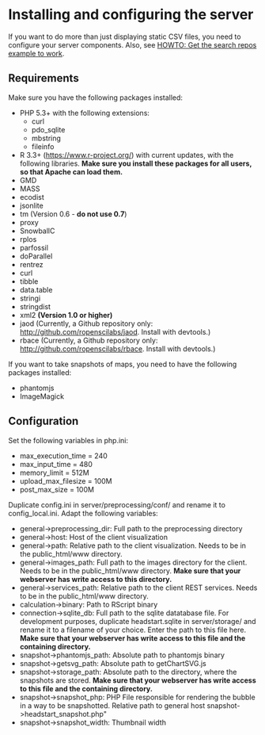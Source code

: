 # Installing and configuring the server

If you want to do more than just displaying static CSV files, you need to configure your server components. Also, see [HOWTO: Get the search repos example to work](howto_search_repos.md).

## Requirements

Make sure you have the following packages installed:

* PHP 5.3+ with the following extensions:
  * curl
  * pdo_sqlite
  * mbstring
  * fileinfo
* R 3.3+ (https://www.r-project.org/) with current updates, with the following libraries. **Make sure you install these packages for all users, so that Apache can load them.**
 * GMD
 * MASS
 * ecodist
 * jsonlite
 * tm (Version 0.6 - **do not use 0.7**)
 * proxy
 * SnowballC
 * rplos
 * parfossil
 * doParallel
 * rentrez
 * curl
 * tibble
 * data.table
 * stringi
 * stringdist
 * xml2 **(Version 1.0 or higher)**
 * jaod (Currently, a Github repository only: http://github.com/ropenscilabs/jaod. Install with devtools.)
 * rbace (Currently, a Github repository only: http://github.com/ropenscilabs/rbace. Install with devtools.)
 
If you want to take snapshots of maps, you need to have the following packages installed:

* phantomjs
* ImageMagick

## Configuration

Set the following variables in php.ini:

* max_execution_time = 240
* max_input_time = 480
* memory_limit = 512M
* upload_max_filesize = 100M
* post_max_size = 100M

Duplicate config.ini in server/preprocessing/conf/ and rename it to config_local.ini. Adapt the following variables:

* general->preprocessing_dir: Full path to the preprocessing directory
* general->host: Host of the client visualization
* general->path: Relative path to the client visualization. Needs to be in the public_html/www directory.
* general->images_path: Full path to the images directory for the client. Needs to be in the public_html/www directory. **Make sure that your webserver has write access to this directory.**
* general->services_path: Relative path to the client REST services. Needs to be in the public_html/www directory.
* calculation->binary: Path to RScript binary
* connection->sqlite_db: Full path to the sqlite datatabase file. For development purposes, duplicate headstart.sqlite in server/storage/ and rename it to a filename of your choice. Enter the path to this file here. **Make sure that your webserver has write access to this file and the containing directory.**
* snapshot->phantomjs_path: Absolute path to phantomjs binary
* snapshot->getsvg_path: Absolute path to getChartSVG.js
* snapshot->storage_path: Absolute path to the directory, where the snapshots are stored. **Make sure that your webserver has write access to this file and the containing directory.**
* snapshot->snapshot_php: PHP File responsible for rendering the bubble in a way to be snapshotted. Relative path to general host snapshot->headstart_snapshot.php"
* snapshot->snapshot_width: Thumbnail width